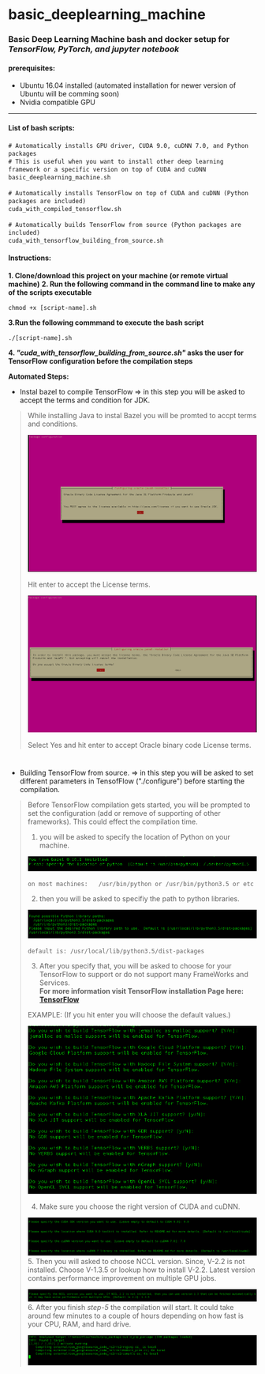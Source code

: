 # basic_deeplearning_machine
### Basic **Deep Learning Machine** bash and docker setup for *TensorFlow, PyTorch, and jupyter notebook*


#### prerequisites:
* Ubuntu 16.04  installed (automated installation for newer version of Ubuntu will be comming soon)
* Nvidia compatible GPU 
-----------


#### List of bash scripts:
```
# Automatically installs GPU driver, CUDA 9.0, cuDNN 7.0, and Python packages
# This is useful when you want to install other deep learning framework or a specific version on top of CUDA and cuDNN 
basic_deeplearning_machine.sh

# Automatically installs TensorFlow on top of CUDA and cuDNN (Python packages are included)
cuda_with_compiled_tensorflow.sh

# Automatically builds TensorFlow from source (Python packages are included)
cuda_with_tensorflow_building_from_source.sh
```

#### Instructions:

**1. Clone/download this project on your machine (or remote virtual machine)**
**2. Run the following command in the command line to make any of the scripts executable** 

```console
chmod +x [script-name].sh
```
**3.Run the following commmand to execute the bash script**

```console
./[script-name].sh
```
**4. _"cuda_with_tensorflow_building_from_source.sh"_ asks the user for TensorFlow configuration before the compilation steps**

**Automated Steps:**

* Instal bazel to compile TensorFlow => in this step you will be asked to accept the terms and condition for JDK.

> While installing Java to instal Bazel you will be promted to accpt terms and conditions.
> 
> ![java1](/images/java_binary_1.png)
> 
> Hit enter to accept the License terms.
> 
> ![java2](/images/java_binary_2.png)
> 
> Select Yes and hit enter to accept Oracle binary code License terms.

#
* Building TensorFlow from source. => in this step you will be asked to set different parameters in TensofFlow ("./configure") before starting the compilation.   


> Before TensorFlow compilation gets started, you will be prompted to set the configuration (add or remove of supporting of other frameworks).  This could effect the compilation time. 
> 
> 1. you will be asked to specify the location of Python on your machine.
> 
> ![tf1](/images/tf1.png)
> ```
> on most machines:   /usr/bin/python or /usr/bin/python3.5 or etc
> ```
> 2. then you will be asked to specifiy the path to python libraries.
> 
> ![ft2](/images/tf2.png)
> ```
> default is: /usr/local/lib/python3.5/dist-packages
> ```
> 3. After you specify that, you will be asked to choose for your TensorFlow to support or do not support many FrameWorks and Services.  
> **For more information visit TensorFlow installation Page here: [TensorFlow](https://www.tensorflow.org/install/install_sources)**
> 
> EXAMPLE: (If you hit enter you will choose the default values.)
> 
>![tf3](/images/tf3.png)
> 
> 
>4. Make sure you choose the right version of CUDA and cuDNN.
>
> ![tf4](/images/tf4.png)
>5. Then you will asked to choose NCCL version. Since, V-2.2 is not installed. Choose V-1.3.5 or lookup how to install V-2.2. Latest version contains performance improvement on multiple GPU jobs.
>
>![tf5](/images/tf5.png)
>6. After you finish *step-5* the compilation will start.  It could take around few minutes to a couple of hours depending on how fast is your CPU, RAM, and hard drive.
>
>![tf6](/images/tf6.png)
>